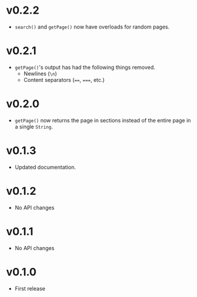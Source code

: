 # v0.2.2

- `search()` and `getPage()` now have overloads for random pages.

# v0.2.1

- `getPage()`'s output has had the following things removed.
    - Newlines (`\n`)
    - Content separators (`==`, `===`, etc.)

# v0.2.0

- `getPage()` now returns the page in sections instead of the entire page in a single `String`.

# v0.1.3

- Updated documentation.

# v0.1.2

- No API changes

# v0.1.1

- No API changes

# v0.1.0

- First release